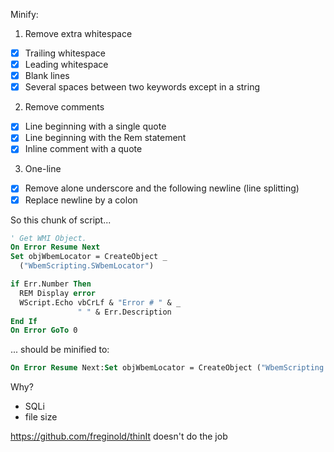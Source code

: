 Minify:

1. Remove extra whitespace
  - [x] Trailing whitespace
  - [x] Leading whitespace
  - [x] Blank lines
  - [x] Several spaces between two keywords except in a string
2. Remove comments
  - [x] Line beginning with a single quote
  - [x] Line beginning with the Rem statement
  - [x] Inline comment with a quote
3. One-line
  - [x] Remove alone underscore and the following newline (line splitting)
  - [x] Replace newline by a colon

So this chunk of script...

```vb
' Get WMI Object.
On Error Resume Next
Set objWbemLocator = CreateObject _
  ("WbemScripting.SWbemLocator")

if Err.Number Then
  REM Display error
  WScript.Echo vbCrLf & "Error # " & _
               " " & Err.Description
End If
On Error GoTo 0	
```

... should be minified to:

```vb
On Error Resume Next:Set objWbemLocator = CreateObject ("WbemScripting.SWbemLocator"):if Err.Number Then:WScript.Echo vbCrLf & "Error # " & " " & Err.Description:End If:On Error GoTo 0
```

Why?

- SQLi
- file size

https://github.com/freginold/thinIt doesn't do the job
